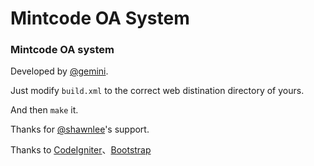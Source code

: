 # Mintcode OA System


### Mintcode OA system

Developed by [@gemini](http://weibo.com/coffeesherk).

Just modify `build.xml` to the correct web distination directory of yours.

And then `make` it.

Thanks for [@shawnlee](http://weibo.com/234860903)'s support.

Thanks to [CodeIgniter](http://codeigniter.com)、[Bootstrap](http://twitter.github.com/bootstrap/index.html)


